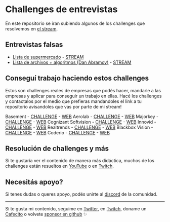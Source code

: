# Challenges de entrevistas
En este repositorio se iran subiendo algunos de los challenges que resolvemos en [el stream](https://twitch.tv/goncypozzo).

## Entrevistas falsas
* [Lista de supermercado](./supermarket-list) - [STREAM](https://www.youtube.com/watch?v=ocwsPB1ysOQ)
* [Lista de archivos + algoritmos (Dan Abramov)](./dan-abramov) - [STREAM](https://www.youtube.com/watch?v=-w-P4u0x8ig)

## Conseguí trabajo haciendo estos challenges
Estos son challenges reales de empresas que podés hacer, mandarle a las empresas y aplicar para conseguir un trabajo en ellas. Hacé los challenges y contactalos por el medio que prefieras mandandoles el link a tu repositorio avisandoles que vas por parte de mi stream!

Basement - [CHALLENGE](https://github.com/goncy/basement-challenge) - [WEB](https://basement.studio/)
Aerolab - [CHALLENGE](https://github.com/goncy/aerolab-challenge) - [WEB](https://aerolab.co/)
Majorkey - [CHALLENGE](https://github.com/goncy/tradehelm-challenge) - [WEB](https://www.majorkeytech.com/)
Cognizant Softvision - [CHALLENGE](https://github.com/goncy/cognizant-softvision-challenge) - [WEB](https://www.cognizantsoftvision.com/)
Innovid - [CHALLENGE](https://github.com/goncy/innovid-challenge) - [WEB](https://www.innovid.com/)
Realtrends - [CHALLENGE](https://github.com/goncy/realtrends-challenge) - [WEB](https://www.real-trends.com/)
Blackbox Vision - [CHALLENGE](https://github.com/goncy/blackbox-vision-challenge) - [WEB](https://blackbox-vision.tech/)
Coderio - [CHALLENGE](https://github.com/goncy/coderio-challenge) - [WEB](https://coderio.co/)

## Resolución de challenges y más
Si te gustaría ver el contenido de manera más didáctica, muchos de los challenges están resueltos en [YouTube](https://youtube.goncy.dev) o en [Twitch](https://twitch.tv/goncypozzo).

## Necesitás apoyo?
Si tenes dudas o queres apoyo, podés unirte al [discord](https://discord.goncy.dev) de la comunidad.

---
Si te gusta mi contenido, seguime en [Twitter](https://twitter.gonzalopozzo.com), en [Twitch](https://twitch.gonzalopozzo.com), doname un [Cafecito](https://cafecito.gonzalopozzo.com) o volvete [sponsor en github](https://github.com/sponsors/goncy) ✨